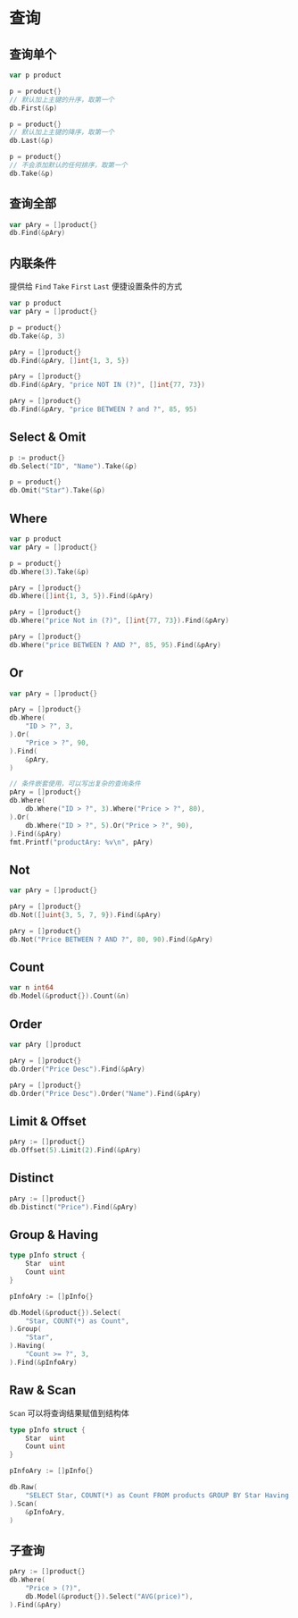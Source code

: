 # 查询


## 查询单个

```go hl_lines="4 5 8 9 12 13"
var p product

p = product{}
// 默认加上主键的升序，取第一个
db.First(&p)

p = product{}
// 默认加上主键的降序，取第一个
db.Last(&p)

p = product{}
// 不会添加默认的任何排序，取第一个
db.Take(&p)
```


## 查询全部

```go hl_lines="2"
var pAry = []product{}
db.Find(&pAry)
```


## 内联条件

提供给 `Find` `Take` `First` `Last` 便捷设置条件的方式

```go
var p product
var pAry = []product{}

p = product{}
db.Take(&p, 3)

pAry = []product{}
db.Find(&pAry, []int{1, 3, 5})

pAry = []product{}
db.Find(&pAry, "price NOT IN (?)", []int{77, 73})

pAry = []product{}
db.Find(&pAry, "price BETWEEN ? and ?", 85, 95)
```


## Select & Omit

```go
p := product{}
db.Select("ID", "Name").Take(&p)

p = product{}
db.Omit("Star").Take(&p)
```


## Where

```go
var p product
var pAry = []product{}

p = product{}
db.Where(3).Take(&p)

pAry = []product{}
db.Where([]int{1, 3, 5}).Find(&pAry)

pAry = []product{}
db.Where("price Not in (?)", []int{77, 73}).Find(&pAry)

pAry = []product{}
db.Where("price BETWEEN ? AND ?", 85, 95).Find(&pAry)
```


## Or

```go
var pAry = []product{}

pAry = []product{}
db.Where(
	"ID > ?", 3,
).Or(
	"Price > ?", 90,
).Find(
	&pAry,
)

// 条件嵌套使用，可以写出复杂的查询条件
pAry = []product{}
db.Where(
	db.Where("ID > ?", 3).Where("Price > ?", 80),
).Or(
	db.Where("ID > ?", 5).Or("Price > ?", 90),
).Find(&pAry)
fmt.Printf("productAry: %v\n", pAry)
```


## Not

```go
var pAry = []product{}

pAry = []product{}
db.Not([]uint{3, 5, 7, 9}).Find(&pAry)

pAry = []product{}
db.Not("Price BETWEEN ? AND ?", 80, 90).Find(&pAry)
```


## Count

```go
var n int64
db.Model(&product{}).Count(&n)
```


## Order

```go
var pAry []product

pAry = []product{}
db.Order("Price Desc").Find(&pAry)

pAry = []product{}
db.Order("Price Desc").Order("Name").Find(&pAry)
```


## Limit & Offset

```go
pAry := []product{}
db.Offset(5).Limit(2).Find(&pAry)
```


## Distinct

```go
pAry := []product{}
db.Distinct("Price").Find(&pAry)
```


## Group & Having

```go
type pInfo struct {
	Star  uint
	Count uint
}

pInfoAry := []pInfo{}

db.Model(&product{}).Select(
	"Star, COUNT(*) as Count",
).Group(
	"Star",
).Having(
	"Count >= ?", 3,
).Find(&pInfoAry)
```


## Raw & Scan

`Scan` 可以将查询结果赋值到结构体

```go
type pInfo struct {
	Star  uint
	Count uint
}

pInfoAry := []pInfo{}

db.Raw(
	"SELECT Star, COUNT(*) as Count FROM products GROUP BY Star Having Count >= 3",
).Scan(
	&pInfoAry,
)
```


## 子查询

```go
pAry := []product{}
db.Where(
	"Price > (?)",
	db.Model(&product{}).Select("AVG(price)"),
).Find(&pAry)
```